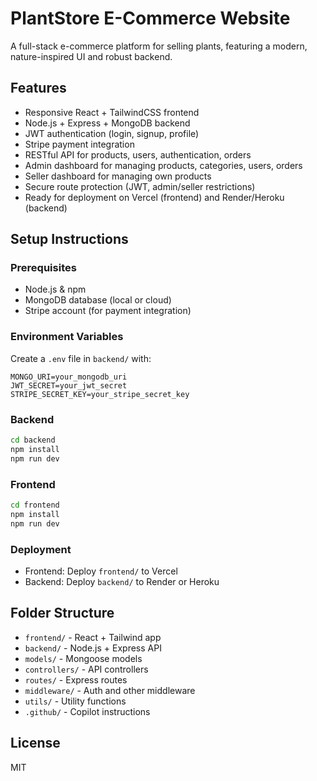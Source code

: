 # PlantStore E-Commerce Website

A full-stack e-commerce platform for selling plants, featuring a modern, nature-inspired UI and robust backend.

## Features
- Responsive React + TailwindCSS frontend
- Node.js + Express + MongoDB backend
- JWT authentication (login, signup, profile)
- Stripe payment integration
- RESTful API for products, users, authentication, orders
- Admin dashboard for managing products, categories, users, orders
- Seller dashboard for managing own products
- Secure route protection (JWT, admin/seller restrictions)
- Ready for deployment on Vercel (frontend) and Render/Heroku (backend)

## Setup Instructions

### Prerequisites
- Node.js & npm
- MongoDB database (local or cloud)
- Stripe account (for payment integration)

### Environment Variables
Create a `.env` file in `backend/` with:
```
MONGO_URI=your_mongodb_uri
JWT_SECRET=your_jwt_secret
STRIPE_SECRET_KEY=your_stripe_secret_key
```

### Backend
```sh
cd backend
npm install
npm run dev
```

### Frontend
```sh
cd frontend
npm install
npm run dev
```

### Deployment
- Frontend: Deploy `frontend/` to Vercel
- Backend: Deploy `backend/` to Render or Heroku

## Folder Structure
- `frontend/` - React + Tailwind app
- `backend/` - Node.js + Express API
- `models/` - Mongoose models
- `controllers/` - API controllers
- `routes/` - Express routes
- `middleware/` - Auth and other middleware
- `utils/` - Utility functions
- `.github/` - Copilot instructions

## License
MIT
